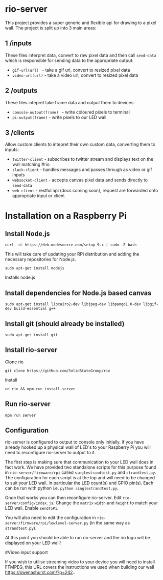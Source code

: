 rio-server
==================================

This project provides a super generic and flexible api for drawing to a pixel wall. The project is split up into 3 main areas:

## 1 /inputs
These files interpret data, convert to raw pixel data and then call ```send-data``` which is responsible for sending data to the appropriate output:

- ```gif-url(url) ``` - take a gif url, convert to resized pixel data
- ```video-url(url)``` - take a video url, convert to resized pixel data


## 2 /outputs
These files intepret take frame data and output them to devices:

- ```console-output(frame) ``` - write coloured pixels to terminal
- ```pi-output(frame)``` - write pixels to our LED wall


## 3 /clients
Allow custom clients to intepret their own custom data, converting them to inputs:

- ```twitter-client``` - subscribes to twitter stream and displays text on the wall matching #rio
- ```slack-client``` - handles messages and passes through as video or gif inputs
- ```websocket-client``` - accepts canvas pixel data and sends directly to ```send-data```
- ```web-client``` - restful api (docs coming soon), request are forwarded onto appropriate input or client

# Installation on a Raspberry Pi

## Install Node.js

`curl -sL https://deb.nodesource.com/setup_9.x | sudo -E bash -`

This will take care of updating your RPi distribution and adding the necessary repositories for Node.js.

`sudo apt-get install nodejs`

Installs node.js

## Install dependencies for Node.js based canvas

`sudo apt-get install libcairo2-dev libjpeg-dev libpango1.0-dev libgif-dev build-essential g++`

## Install git (should already be installed)

`sudo apt-get install git`

## Install rio-server

Clone rio

`git clone https://github.com/SolidStateGroup/rio`

Install

`cd rio && npm run install-server`

## Run rio-server

`npm run server`

## Configuration

rio-server is configured to output to console only initially. If you have already hooked up a physical wall of LED's to your Raspberry Pi you will need to reconfigure rio-server to output to it.

The first step is making sure that communication to your LED wall does in fact work. We have provided two standalone scripts for this purpose found in `rio-server/firmware/rpi` called `singlestrandtest.py` and `strandtest.py`. The configuration for each script is at the top and will need to be changed to suit your LED wall. In particular the LED count(s) and GPIO pin(s). Each can be run with python i.e. `python singlestrandtest.py`.

Once that works you can then reconfigure rio-server. Edit `rio-server/config/index.js`. Change the `matrix` `width` and `height` to match your LED wall. Enable `sendToPi`.

You will also need to edit the configuration in `rio-server/firmware/rpi/lowlevel-server.py` (in the same way as `strandtest.py`).

At this point you should be able to run rio-server and the rio logo will be displayed on your LED wall!

#Video input support

If you wish to utilise streaming video to your device you will need to install FFMPEG, this URL covers the instructions we used when building our wall https://owenashurst.com/?p=242.. 
